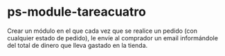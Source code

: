# ps-module-tareacuatro

Crear un módulo en el que cada vez que se realice un pedido (con cualquier estado de pedido), 
le envíe al comprador un email informándole del total de dinero que lleva gastado en la tienda.